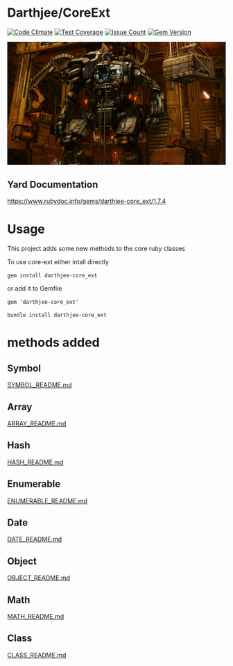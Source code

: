 Darthjee/CoreExt
========

[![Code Climate](https://codeclimate.com/github/darthjee/core_ext/badges/gpa.svg)](https://codeclimate.com/github/darthjee/core_ext)
[![Test Coverage](https://codeclimate.com/github/darthjee/core_ext/badges/coverage.svg)](https://codeclimate.com/github/darthjee/core_ext/coverage)
[![Issue Count](https://codeclimate.com/github/darthjee/core_ext/badges/issue_count.svg)](https://codeclimate.com/github/darthjee/core_ext)
[![Gem Version](https://badge.fury.io/rb/core_ext.svg)](https://badge.fury.io/rb/core_ext)

![core_ext](https://raw.githubusercontent.com/darthjee/core_ext/master/mech.jpg)

Yard Documentation
-------------------
https://www.rubydoc.info/gems/darthjee-core_ext/1.7.4

# Usage
This project adds some new methods to the core ruby classes

To use core-ext either intall directly

```shell
gem install darthjee-core_ext
```

or add it to Gemfile

```shell
gem 'darthjee-core_ext'
```

```shell
bundle install darthjee-core_ext
```

# methods added

## Symbol
[SYMBOL_README.md](SYMBOL_README.md)
## Array
[ARRAY_README.md](ARRAY_README.md)
## Hash
[HASH_README.md](HASH_README.md)
## Enumerable
[ENUMERABLE_README.md](ENUMERABLE_README.md)
## Date
[DATE_README.md](DATE_README.md)
## Object
[OBJECT_README.md](OBJECT_README.md)
## Math
[MATH_README.md](MATH_README.md)
## Class
[CLASS_README.md](CLASS_README.md)
